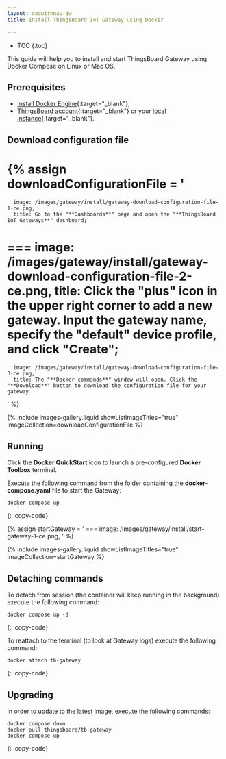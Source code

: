 ```yaml
---
layout: docwithnav-gw
title: Install ThingsBoard IoT Gateway using Docker

---
```


* TOC
{:toc}

This guide will help you to install and start ThingsBoard Gateway using Docker Compose on Linux or Mac OS.

## Prerequisites

- [Install Docker Engine](https://docs.docker.com/engine/installation/){:target="_blank"};
- [ThingsBoard account](https://demo.thingsboard.io/){:target="_blank"} or your [local instance](https://thingsboard.io/docs/user-guide/install/installation-options/){:target="_blank"}.

## Download configuration file

{% assign downloadConfigurationFile = '
   ===
      image: /images/gateway/install/gateway-download-configuration-file-1-ce.png,
      title: Go to the "**Dashboards**" page and open the "**ThingsBoard IoT Gateways**" dashboard;
   ===
      image: /images/gateway/install/gateway-download-configuration-file-2-ce.png,
      title: Click the "**plus**" icon in the upper right corner to add a new gateway. Input the gateway name, specify the "default" device profile, and click "**Create**";
   ===
      image: /images/gateway/install/gateway-download-configuration-file-3-ce.png,
      title: The "**Docker commands**" window will open. Click the "**Download**" button to download the configuration file for your gateway.
'
%}

{% include images-gallery.liquid showListImageTitles="true" imageCollection=downloadConfigurationFile %}

## Running

Click the **Docker QuickStart** icon to launch a pre-configured **Docker Toolbox** terminal.

Execute the following command from the folder containing the **docker-compose.yaml** file to start the Gateway:

```
docker compose up
```
{: .copy-code}

{% assign startGateway = '
    ===
        image: /images/gateway/install/start-gateway-1-ce.png,
'
%}

{% include images-gallery.liquid showListImageTitles="true" imageCollection=startGateway %}

## Detaching commands

To detach from session (the container will keep running in the background) execute the following command:

```
docker compose up -d
```
{: .copy-code}

To reattach to the terminal (to look at Gateway logs) execute the following command:

```
docker attach tb-gateway
```
{: .copy-code}

## Upgrading

In order to update to the latest image, execute the following commands:

```
docker compose down
docker pull thingsboard/tb-gateway
docker compose up
```
{: .copy-code}